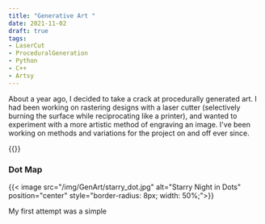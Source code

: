 ```yaml
---
title: "Generative Art "
date: 2021-11-02
draft: true
tags:
- LaserCut
- ProceduralGeneration
- Python
- C++
- Artsy
---
```


About a year ago, I decided to take a crack at procedurally generated art. I had been working on rastering designs with a laser cutter (selectively burning the surface while reciprocating like a printer), and wanted to experiment with a more artistic method of engraving an image. I've been working on methods and variations for the project on and off ever since. 

{{<NiceLine>}}

### Dot Map
{{< image src="/img/GenArt/starry_dot.jpg" alt="Starry Night in Dots" position="center" style="border-radius: 8px; width: 50%;">}}

My first attempt was a simple 

